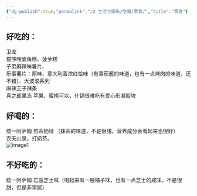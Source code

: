 ```yaml
---
{"dg-publish":true,"permalink":"/2 生活与娱乐/吃喝/零食/","title":"零食"}
---
```



## 好吃的：
卫龙  
猫哆哩酸角糕、菠萝糕  
子弟麻辣味薯片、  
乐事薯片：原味、意大利香浓红烩味（有番茄酱的味道，也有一点烤肉的味道，还不错）、大波浪系列  
麻辣王子辣条  
喜之郎果冻 苹果、蜜桃可以，什锦很难吃有爱心形凝胶块

## 好喝的：
统一阿萨姆 煎茶奶绿 （抹茶的味道，不是很甜。营养成分表看起来也很好）  
农夫山泉，打奶茶。  
![image1](/img/user/resources/attachments/image1-19.jpeg)

## 不好吃的：
统一阿萨姆 岩盐芝士味（喝起来有一股橘子味，也有一点芝士的咸味，不是很甜，但是非常腻）